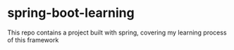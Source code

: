 # spring-boot-learning
This repo contains a project built with spring, covering my learning process of this framework
